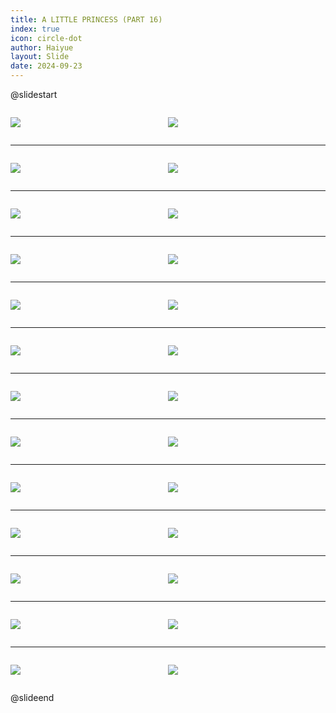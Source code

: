 ```yaml
---
title: A LITTLE PRINCESS (PART 16)
index: true
icon: circle-dot
author: Haiyue
layout: Slide
date: 2024-09-23
---
```

 
@slidestart

<div style="display:flex">
<div style="flex:1">

![](/reading/english/Level-X/A%20LITTLE%20PRINCESS%20(PART%2016)/001.webp)
</div>
<div style="flex:1">

![](/reading/english/Level-X/A%20LITTLE%20PRINCESS%20(PART%2016)/002.webp)
</div>
</div>

---

<div style="display:flex">
<div style="flex:1">

![](/reading/english/Level-X/A%20LITTLE%20PRINCESS%20(PART%2016)/003.webp)
</div>
<div style="flex:1">

![](/reading/english/Level-X/A%20LITTLE%20PRINCESS%20(PART%2016)/004.webp)
</div>
</div>

---

<div style="display:flex">
<div style="flex:1">

![](/reading/english/Level-X/A%20LITTLE%20PRINCESS%20(PART%2016)/005.webp)
</div>
<div style="flex:1">

![](/reading/english/Level-X/A%20LITTLE%20PRINCESS%20(PART%2016)/006.webp)
</div>
</div>

---

<div style="display:flex">
<div style="flex:1">

![](/reading/english/Level-X/A%20LITTLE%20PRINCESS%20(PART%2016)/007.webp)
</div>
<div style="flex:1">

![](/reading/english/Level-X/A%20LITTLE%20PRINCESS%20(PART%2016)/008.webp)
</div>
</div>

---

<div style="display:flex">
<div style="flex:1">

![](/reading/english/Level-X/A%20LITTLE%20PRINCESS%20(PART%2016)/009.webp)
</div>
<div style="flex:1">

![](/reading/english/Level-X/A%20LITTLE%20PRINCESS%20(PART%2016)/010.webp)
</div>
</div>

---

<div style="display:flex">
<div style="flex:1">

![](/reading/english/Level-X/A%20LITTLE%20PRINCESS%20(PART%2016)/011.webp)
</div>
<div style="flex:1">

![](/reading/english/Level-X/A%20LITTLE%20PRINCESS%20(PART%2016)/012.webp)
</div>
</div>

---

<div style="display:flex">
<div style="flex:1">

![](/reading/english/Level-X/A%20LITTLE%20PRINCESS%20(PART%2016)/013.webp)
</div>
<div style="flex:1">

![](/reading/english/Level-X/A%20LITTLE%20PRINCESS%20(PART%2016)/014.webp)
</div>
</div>

---

<div style="display:flex">
<div style="flex:1">

![](/reading/english/Level-X/A%20LITTLE%20PRINCESS%20(PART%2016)/015.webp)
</div>
<div style="flex:1">

![](/reading/english/Level-X/A%20LITTLE%20PRINCESS%20(PART%2016)/016.webp)
</div>
</div>

---

<div style="display:flex">
<div style="flex:1">

![](/reading/english/Level-X/A%20LITTLE%20PRINCESS%20(PART%2016)/017.webp)
</div>
<div style="flex:1">

![](/reading/english/Level-X/A%20LITTLE%20PRINCESS%20(PART%2016)/018.webp)
</div>
</div>

---

<div style="display:flex">
<div style="flex:1">

![](/reading/english/Level-X/A%20LITTLE%20PRINCESS%20(PART%2016)/019.webp)
</div>
<div style="flex:1">

![](/reading/english/Level-X/A%20LITTLE%20PRINCESS%20(PART%2016)/020.webp)
</div>
</div>

---

<div style="display:flex">
<div style="flex:1">

![](/reading/english/Level-X/A%20LITTLE%20PRINCESS%20(PART%2016)/021.webp)
</div>
<div style="flex:1">

![](/reading/english/Level-X/A%20LITTLE%20PRINCESS%20(PART%2016)/022.webp)
</div>
</div>

---

<div style="display:flex">
<div style="flex:1">

![](/reading/english/Level-X/A%20LITTLE%20PRINCESS%20(PART%2016)/023.webp)
</div>
<div style="flex:1">

![](/reading/english/Level-X/A%20LITTLE%20PRINCESS%20(PART%2016)/024.webp)
</div>
</div>

---

<div style="display:flex">
<div style="flex:1">

![](/reading/english/Level-X/A%20LITTLE%20PRINCESS%20(PART%2016)/025.webp)
</div>
<div style="flex:1">

![](/reading/english/Level-X/A%20LITTLE%20PRINCESS%20(PART%2016)/026.webp)
</div>
</div>

@slideend